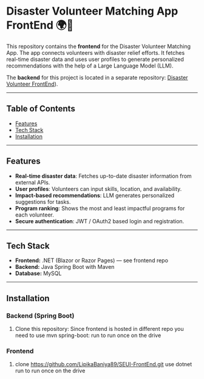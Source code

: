 # Disaster Volunteer Matching App FrontEnd 🌍🤝

This repository contains the **frontend** for the Disaster Volunteer Matching App. The app connects volunteers with disaster relief efforts. It fetches real-time disaster data and uses user profiles to generate personalized recommendations with the help of a Large Language Model (LLM).

The **backend** for this project is located in a separate repository: [Disaster Volunteer FrontEnd]([https://github.com/LipikaBaniya89/SEUI-NSA-Hackathon)).

---

## Table of Contents
- [Features](#features)
- [Tech Stack](#tech-stack)
- [Installation](#installation)
  
---

## Features
- **Real-time disaster data**: Fetches up-to-date disaster information from external APIs.
- **User profiles**: Volunteers can input skills, location, and availability.
- **Impact-based recommendations**: LLM generates personalized suggestions for tasks.
- **Program ranking**: Shows the most and least impactful programs for each volunteer.
- **Secure authentication**: JWT / OAuth2 based login and registration.

---

## Tech Stack
- **Frontend:** .NET (Blazor or Razor Pages) — see frontend repo
- **Backend:** Java Spring Boot with Maven
- **Database:** MySQL 


---

## Installation

### Backend (Spring Boot)
1. Clone this repository:
Since frontend is hosted in different repo you need to use  mvn spring-boot: run to run once on the drive

### Frontend
1. clone https://github.com/LipikaBaniya89/SEUI-FrontEnd.git
use dotnet run to run once on the drive

